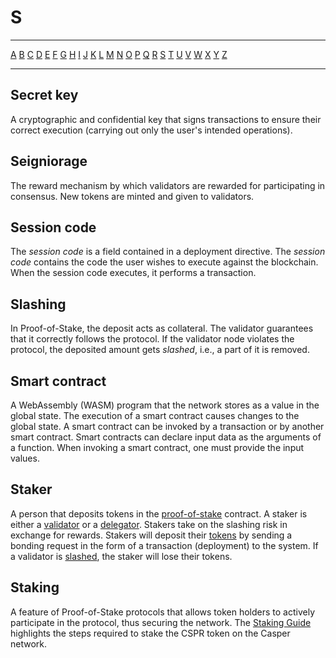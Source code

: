 # S

---

[A](A.md) [B](B.md) [C](C.md) [D](D.md) [E](E.md) [F](F.md) [G](G.md) [H](H.md) [I](I.md) [J](J.md) [K](K.md) [L](L.md) [M](M.md) [N](N.md) [O](O.md) [P](P.md) [Q](Q.md) [R](R.md) [S](S.md) [T](T.md) [U](U.md) [V](V.md) [W](W.md) [X](X.md) [Y](Y.md) [Z](Z.md)

---

## Secret key

A cryptographic and confidential key that signs transactions to ensure their correct execution (carrying out only the user's intended operations).

## Seigniorage

The reward mechanism by which validators are rewarded for participating in consensus. New tokens are minted and given to validators.

## Session code

The _session code_ is a field contained in a deployment directive. The _session code_ contains the code the user wishes to execute against the blockchain. When the session code executes, it performs a transaction.

## Slashing

In Proof-of-Stake, the deposit acts as collateral. The validator guarantees that it correctly follows the protocol. If the validator node violates the protocol, the deposited amount gets _slashed_, i.e., a part of it is removed.

## Smart contract

A WebAssembly (WASM) program that the network stores as a value in the global state. The execution of a smart contract causes changes to the global state. A smart contract can be invoked by a transaction or by another smart contract. Smart contracts can declare input data as the arguments of a function. When invoking a smart contract, one must provide the input values.

## Staker

A person that deposits tokens in the [proof-of-stake](P.md#proof-of-stake) contract. A staker is either a [validator](V.md#validator) or a [delegator](D.md#delegator). Stakers take on the slashing risk in exchange for rewards. Stakers will deposit their [tokens](T.md#token) by sending a bonding request in the form of a transaction (deployment) to the system. If a validator is [slashed](#slashing), the staker will lose their tokens.

## Staking

A feature of Proof-of-Stake protocols that allows token holders to actively participate in the protocol, thus securing the network. The [Staking Guide](https://docs.casperlabs.io/en/latest/staking/index.md) highlights the steps required to stake the CSPR token on the Casper network.
